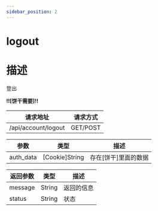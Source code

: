 ```yaml
---
sidebar_position: 2
---
```


# logout

# 描述

登出

**!!\[饼干需要\]!!**

| 请求地址                | 请求方式     |
|---------------------|----------|
| /api/account/logout | GET/POST |

| 参数        | 类型               | 描述            |
|-----------|------------------|---------------|
| auth_data | \[Cookie\]String | 存在\[饼干\]里面的数据 |

| 返回参数    | 类型     | 描述    |
|---------|--------|-------|
| message | String | 返回的信息 |
| status  | String | 状态    |
